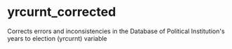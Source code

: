 yrcurnt_corrected
=================

Corrects errors and inconsistencies in the Database of Political Institution's years to election (yrcurnt) variable

